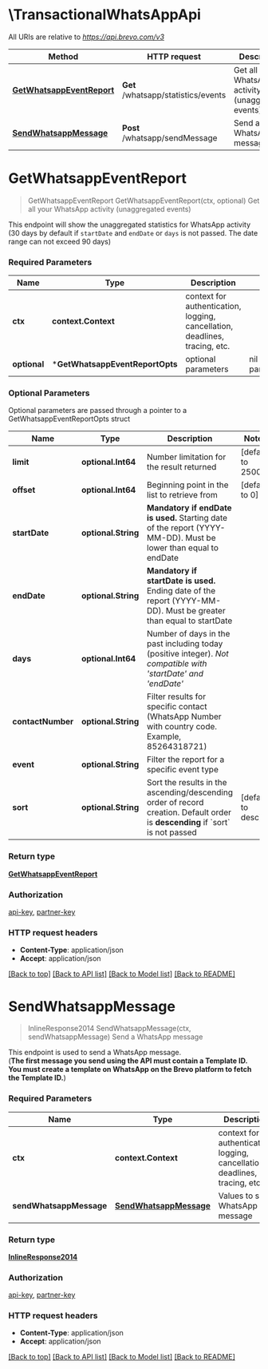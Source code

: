 # \TransactionalWhatsAppApi

All URIs are relative to *https://api.brevo.com/v3*

Method | HTTP request | Description
------------- | ------------- | -------------
[**GetWhatsappEventReport**](TransactionalWhatsAppApi.md#GetWhatsappEventReport) | **Get** /whatsapp/statistics/events | Get all your WhatsApp activity (unaggregated events)
[**SendWhatsappMessage**](TransactionalWhatsAppApi.md#SendWhatsappMessage) | **Post** /whatsapp/sendMessage | Send a WhatsApp message


# **GetWhatsappEventReport**
> GetWhatsappEventReport GetWhatsappEventReport(ctx, optional)
Get all your WhatsApp activity (unaggregated events)

This endpoint will show the unaggregated statistics for WhatsApp activity (30 days by default if `startDate` and `endDate` or `days` is not passed. The date range can not exceed 90 days)

### Required Parameters

Name | Type | Description  | Notes
------------- | ------------- | ------------- | -------------
 **ctx** | **context.Context** | context for authentication, logging, cancellation, deadlines, tracing, etc.
 **optional** | ***GetWhatsappEventReportOpts** | optional parameters | nil if no parameters

### Optional Parameters
Optional parameters are passed through a pointer to a GetWhatsappEventReportOpts struct

Name | Type | Description  | Notes
------------- | ------------- | ------------- | -------------
 **limit** | **optional.Int64**| Number limitation for the result returned | [default to 2500]
 **offset** | **optional.Int64**| Beginning point in the list to retrieve from | [default to 0]
 **startDate** | **optional.String**| **Mandatory if endDate is used.** Starting date of the report (YYYY-MM-DD). Must be lower than equal to endDate  | 
 **endDate** | **optional.String**| **Mandatory if startDate is used.** Ending date of the report (YYYY-MM-DD). Must be greater than equal to startDate  | 
 **days** | **optional.Int64**| Number of days in the past including today (positive integer). _Not compatible with &#39;startDate&#39; and &#39;endDate&#39;_  | 
 **contactNumber** | **optional.String**| Filter results for specific contact (WhatsApp Number with country code. Example, 85264318721) | 
 **event** | **optional.String**| Filter the report for a specific event type | 
 **sort** | **optional.String**| Sort the results in the ascending/descending order of record creation. Default order is **descending** if &#x60;sort&#x60; is not passed | [default to desc]

### Return type

[**GetWhatsappEventReport**](GetWhatsappEventReport.md)

### Authorization

[api-key](../README.md#api-key), [partner-key](../README.md#partner-key)

### HTTP request headers

 - **Content-Type**: application/json
 - **Accept**: application/json

[[Back to top]](#) [[Back to API list]](../README.md#documentation-for-api-endpoints) [[Back to Model list]](../README.md#documentation-for-models) [[Back to README]](../README.md)

# **SendWhatsappMessage**
> InlineResponse2014 SendWhatsappMessage(ctx, sendWhatsappMessage)
Send a WhatsApp message

This endpoint is used to send a WhatsApp message. <br/>(**The first message you send using the API must contain a Template ID. You must create a template on WhatsApp on the Brevo platform to fetch the Template ID.**)

### Required Parameters

Name | Type | Description  | Notes
------------- | ------------- | ------------- | -------------
 **ctx** | **context.Context** | context for authentication, logging, cancellation, deadlines, tracing, etc.
  **sendWhatsappMessage** | [**SendWhatsappMessage**](SendWhatsappMessage.md)| Values to send WhatsApp message | 

### Return type

[**InlineResponse2014**](inline_response_201_4.md)

### Authorization

[api-key](../README.md#api-key), [partner-key](../README.md#partner-key)

### HTTP request headers

 - **Content-Type**: application/json
 - **Accept**: application/json

[[Back to top]](#) [[Back to API list]](../README.md#documentation-for-api-endpoints) [[Back to Model list]](../README.md#documentation-for-models) [[Back to README]](../README.md)

